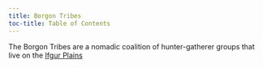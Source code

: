```yaml
---
title: Borgon Tribes
toc-title: Table of Contents
---
```


The Borgon Tribes are a nomadic coalition of hunter-gatherer groups that live on the [Ifgur Plains](../setting-world/ifgur-plains.md)
